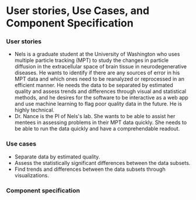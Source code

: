 # User stories, Use Cases, and Component Specification

### User stories
* Nels is a graduate student at the University of Washington who uses multiple particle tracking (MPT) to study the changes in particle diffusion in the extracellular space of brain tissue in neurodegenerative diseases. He wants to identify if there are any sources of error in his MPT data and which ones need to be reanalyzed or reprocessed in an efficient manner. He needs the data to be separated by estimated quality and assess trends and differences through visual and statistical methods, and he desires for the software to be interactive as a web app and use machine learning to flag poor quality data in the future. He is highly technical.
* Dr. Nance is the PI of Nels's lab. She wants to be able to assist her mentees in assessing problems in their MPT data quickly. She needs to be able to run the data quickly and have a comprehendable readout. 

### Use cases
* Separate data by estimated quality.
* Assess the statistically significant differences between the data subsets.
* Find trends and differences between the data subsets through visualizations.


### Component specification



